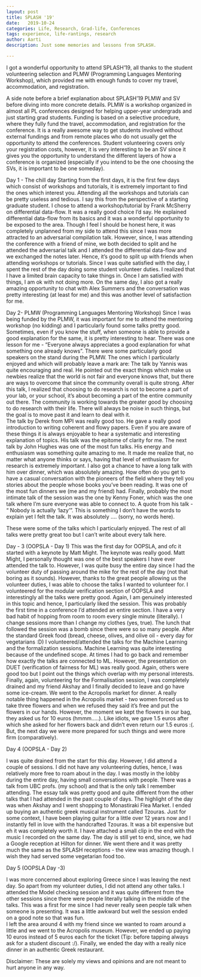 ```yaml
---
layout: post
title: SPLASH '19'
date:   2019-10-24
categories: Life, Research, Grad-life, Conferences
tags: experience, life-rantings, research
author: Aarti
description: Just some memories and lessons from SPLASH.

---
```


I got a wonderful opportunity to attend SPLASH’19, all thanks to the student volunteering selection and PLMW (Programming Languages Mentoring Workshop), which provided me with enough funds to cover my travel, accommodation, and registration.

A side note before a brief explanation about SPLASH’19 PLMW and SV before diving into more concrete details. PLMW is a workshop organized in almost all PL conferences designed for helping upper-year undergrads and just starting grad students. Funding is based on a selective procedure, where they fully fund the travel, accommodation, and registration for the conference. It is a really awesome way to get students involved without external fundings and from remote places who do not usually get the opportunity to attend the conferences. Student volunteering covers only your registration costs, however, it is very interesting to be an SV since it gives you the opportunity to understand the different layers of how a conference is organized (especially if you intend to be the one choosing the SVs, it is important to be one someday).

Day 1 - The chill day
Starting from the first days, it is the first few days which consist of workshops and tutorials, it is extremely important to find the ones which interest you. Attending all the workshops and tutorials can be pretty useless and tedious. I say this from the perspective of a starting graduate student. I chose to attend a workshop/tutorial by Frank McSherry on differential data-flow. It was a really good choice I’d say. He explained differential data-flow from its basics and it was a wonderful opportunity to be exposed to the area. Though I feel I should be honest here, it was completely unplanned from my side to attend this since I was more attracted to an adversarial compilation talk. However, since, I was attending the conference with a friend of mine, we both decided to split and he attended the adversarial talk and I attended the differential data-flow and we exchanged the notes later. Hence, it’s good to split up with friends when attending workshops or tutorials. Since I was quite satisfied with the day, I spent the rest of the day doing some student volunteer duties. I realized that I have a limited brain capacity to take things in. Once I am satisfied with things, I am ok with not doing more.
On the same day, I also got a really amazing opportunity to chat with Alex Summers and the conversation was pretty interesting (at least for me) and this was another level of satisfaction for me.

Day 2- PLMW (Programming Languages Mentoring Workshop)
Since I was being funded by the PLMW, it was important for me to attend the mentoring workshop (no kidding) and I particularly found some talks pretty good. Sometimes, even if you know the stuff, when someone is able to provide a good explanation for the same, it is pretty interesting to hear. There was one lesson for me - “Everyone always appreciates a good explanation for what something one already knows”. There were some particularly good speakers on the stand during the PLMW. The ones which I particularly enjoyed and which will probably leave a mark are:
The talk by Yannis was quite encouraging and real. He pointed out the exact things which make us newbies realize that the world is not fair and everyone knows that, but there are ways to overcome that since the community overall is quite strong. After this talk, I realized that choosing to do research is not to become a part of your lab, or your school, it’s about becoming a part of the entire community out there. The community is working towards the greater good by choosing to do research with their life. There will always be noise in such things, but the goal is to move past it and learn to deal with it.  
The talk by Derek from MPI was really good too. He gave a really good introduction to writing coherent and flowy papers. Even if you are aware of these things it is always enjoyable to hear a systematic and interesting explanation of topics. His talk was the epitome of clarity for me.
The next talk by John Hughes was one of the most fun talks. His energy and enthusiasm was something quite amazing to me. It made me realize that, no matter what anyone thinks or says, having that level of enthusiasm for research is extremely important. I also got a chance to have a long talk with him over dinner, which was absolutely amazing. How often do you get to have a casual conversation with the pioneers of the field where they tell you stories about the people whose books you’ve been reading. It was one of the most fun dinners we (me and my friend) had.
Finally, probably the most intimate talk of the session was the one by Kenny Foner, which was the one talk where I’m sure everyone was able to connect to. A quote from his talk - “ Nobody is actually ‘lazy’”. This is something I don’t have the words to explain yet I felt the talk. It was absolutely …. (sorry, no words here).

These were some of the talks which I particularly enjoyed. The rest of all talks were pretty great too but I can’t write about every talk here.

Day - 3 (OOPSLA - Day 1)
This was the first day for OOPSLA, and ofc it started with a keynote by Matt Might. The keynote was really good. Matt Might, I personally thought was one of the best speakers I have ever attended the talk to.  However, I was quite busy the entire day since I had the volunteer duty of passing around the mike for the rest of the day (not that boring as it sounds). However, thanks to the great people allowing us the volunteer duties, I was able to choose the talks I wanted to volunteer for. I volunteered for the modular verification section of OOPSLA and interestingly all the talks were pretty good. Again, I am genuinely interested in this topic and hence, I particularly liked the session. This was probably the first time in a conference I’d attended an entire section. I have a very bad habit of hopping from room to room every single minute (literally). I change sessions more than I change my clothes (yes, true).
The lunch that followed the session was a bomb since there were so so many people. After the standard Greek food (bread, cheese, olives, and olive oil - every day for vegetarians :D) I volunteered/attended the talks for the Machine Learning and the formalization sessions. Machine Learning was quite interesting because of the undefined scope. At times I had to go back and remember how exactly the talks are connected to ML. However, the presentation on DUET (verification of fairness for ML) was really good. Again, others were good too but I point out the things which overlap with my personal interests. Finally, again, volunteering for the Formalisation session, I was completely drained and my friend Akshay and I finally decided to leave and go have some ice-cream. We went to the Acropolis market for dinner. A really notable thing happened in the Acropolis market - two women forced us to take three flowers and when we refused they said it’s free and put the flowers in our hands. However, the moment we kept the flowers in our bag, they asked us for 10 euros (hmmm…..). Like idiots, we gave 1.5 euros after which she asked for her flowers back and didn’t even return our 1.5 euros :(. But, the next day we were more prepared for such things and were more firm (comparatively).


Day 4 (OOPSLA - Day 2)

I was quite drained from the start for this day. However, I did attend a couple of sessions. I did not have any volunteering duties, hence, I was relatively more free to roam about in the day. I was mostly in the lobby during the entire day, having small conversations with people.
There was a talk from UBC profs. (my school) and that is the only talk I remember attending. The essay talk was pretty good and quite different from the other talks that I had attended in the past couple of days.
The highlight of the day was when Akshay and I went shopping to Monastiraki Flea Market. I ended up buying an authentic greek musical instrument called Tzouras. Just for some context, I have been playing guitar for a little over 12 years now and I instantly fell in love with the handcrafted Tzouras. It was a bit expensive but eh it was completely worth it. I have attached a small clip in the end with the music I recorded on the same day.
The day is still yet to end, since, we had a Google reception at Hilton for dinner. We went there and it was pretty much the same as the SPLASH receptions - the view was amazing though. I wish they had served some vegetarian food too.

Day 5 (OOPSLA Day -3)

I was more concerned about exploring Greece since I was leaving the next day. So apart from my volunteer duties, I did not attend any other talks.  I attended the Model checking session and it was quite different from the other sessions since there were people literally talking in the middle of the talks. This was a first for me since I had never really seen people talk when someone is presenting. It was a little awkward but well the session ended on a good note so that was fun.  
I left the area around 4 with my friend since we wanted to roam around a little and we went to the Acropolis museum. However, we ended up paying 10 euros instead of 5 euros each for the ticket (Tip: before tapping always ask for a student discount :/). Finally, we ended the day with a really nice dinner in an authentic Greek restaurant.

Disclaimer: These are solely my views and opinions and are not meant to hurt anyone in any way.
